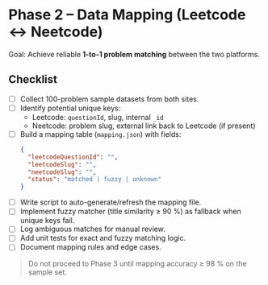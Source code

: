 # Phase 2 – Data Mapping (Leetcode ↔ Neetcode)

Goal: Achieve reliable **1-to-1 problem matching** between the two platforms.

## Checklist

- [ ] Collect 100-problem sample datasets from both sites.
- [ ] Identify potential unique keys:
  - Leetcode: `questionId`, slug, internal `_id`
  - Neetcode: problem slug, external link back to Leetcode (if present)
- [ ] Build a mapping table (`mapping.json`) with fields:
  ```json
  {
    "leetcodeQuestionId": "",
    "leetcodeSlug": "",
    "neetcodeSlug": "",
    "status": "matched | fuzzy | unknown"
  }
  ```
- [ ] Write script to auto-generate/refresh the mapping file.
- [ ] Implement fuzzy matcher (title similarity ≥ 90 %) as fallback when unique keys fail.
- [ ] Log ambiguous matches for manual review.
- [ ] Add unit tests for exact and fuzzy matching logic.
- [ ] Document mapping rules and edge cases.

> Do not proceed to Phase 3 until mapping accuracy ≥ 98 % on the sample set.
